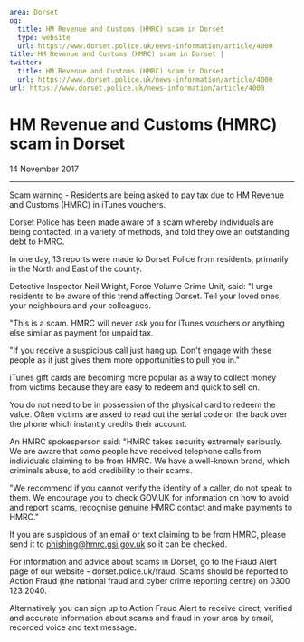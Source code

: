 ```yaml
area: Dorset
og:
  title: HM Revenue and Customs (HMRC) scam in Dorset
  type: website
  url: https://www.dorset.police.uk/news-information/article/4000
title: HM Revenue and Customs (HMRC) scam in Dorset |
twitter:
  title: HM Revenue and Customs (HMRC) scam in Dorset
  url: https://www.dorset.police.uk/news-information/article/4000
url: https://www.dorset.police.uk/news-information/article/4000
```

# HM Revenue and Customs (HMRC) scam in Dorset

14 November 2017

* * *

Scam warning - Residents are being asked to pay tax due to HM Revenue and Customs (HMRC) in iTunes vouchers.

Dorset Police has been made aware of a scam whereby individuals are being contacted, in a variety of methods, and told they owe an outstanding debt to HMRC.

In one day, 13 reports were made to Dorset Police from residents, primarily in the North and East of the county.

Detective Inspector Neil Wright, Force Volume Crime Unit, said: "I urge residents to be aware of this trend affecting Dorset. Tell your loved ones, your neighbours and your colleagues.

"This is a scam. HMRC will never ask you for iTunes vouchers or anything else similar as payment for unpaid tax.

"If you receive a suspicious call just hang up. Don't engage with these people as it just gives them more opportunities to pull you in."

iTunes gift cards are becoming more popular as a way to collect money from victims because they are easy to redeem and quick to sell on.

You do not need to be in possession of the physical card to redeem the value. Often victims are asked to read out the serial code on the back over the phone which instantly credits their account.

An HMRC spokesperson said: "HMRC takes security extremely seriously. We are aware that some people have received telephone calls from individuals claiming to be from HMRC. We have a well-known brand, which criminals abuse, to add credibility to their scams.

"We recommend if you cannot verify the identity of a caller, do not speak to them. We encourage you to check GOV.UK for information on how to avoid and report scams, recognise genuine HMRC contact and make payments to HMRC."

If you are suspicious of an email or text claiming to be from HMRC, please send it to phishing@hmrc.gsi.gov.uk so it can be checked.

For information and advice about scams in Dorset, go to the Fraud Alert page of our website - dorset.police.uk/fraud. Scams should be reported to Action Fraud (the national fraud and cyber crime reporting centre) on 0300 123 2040.

Alternatively you can sign up to Action Fraud Alert to receive direct, verified and accurate information about scams and fraud in your area by email, recorded voice and text message.
